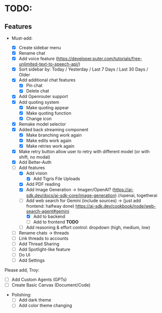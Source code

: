 # TODO:

## Features

- Must-add:

  - [x] Create sidebar menu
  - [x] Rename chat
  - [x] Add voice feature (https://developer.puter.com/tutorials/free-unlimited-text-to-speech-api/)
  - [x] Sort sidebar by: Today / Yesterday / Last 7 Days / Last 30 Days / Older
  - [x] Add additional chat features
    - [x] Pin chat
    - [x] Delete chat
  - [x] Add Openrouter support
  - [x] Add quoting system
    - [x] Make quoting appear
    - [x] Make quoting function
    - [x] Change icon
  - [x] Remake model selector
  - [x] Added back streaming component
    - [x] Make branching work again
    - [x] Make edits work again
    - [x] Make retries work again
  - [x] Make retry button allow user to retry with different model (or with shift, no modal)
  - [x] Add Better-Auth
  - [ ] Add features
    - [x] Add vision
      - [x] Add Tigris File Uploads
    - [x] Add PDF reading
    - [x] Add Image Generation -> Imagen/OpenAI? (https://ai-sdk.dev/docs/ai-sdk-core/image-generation) //openai, togetherai
    - [ ] Add web search for Gemini (include sources) -> (just add frontend: halfway done) https://ai-sdk.dev/cookbook/node/web-search-agent#gemini
      - [x] Add to backend
      - [ ] Add to frontend **TODO**
    - [ ] Add reasoning & effort control: dropdown (high, medium, low)
  - [ ] Rename chats -> threads
  - [ ] Link threads to accounts
  - [ ] Add Thread Sharing
  - [ ] Add Spotlight-like feature
  - [ ] Do UI
  - [ ] Add Settings

Please add, Troy:

- [ ] Add Custom Agents (GPTs)
- [ ] Create Basic Canvas (Document/Code)

- Polishing:
  - [ ] Add dark theme
  - [ ] Add color theme changing
